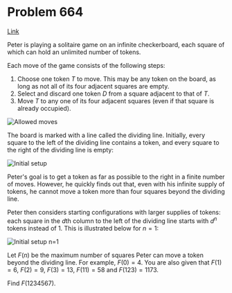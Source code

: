 # Problem 664

[Link](https://projecteuler.net/problem=664)

Peter is playing a solitaire game on an infinite checkerboard, each square of which can hold an unlimited number of tokens.

Each move of the game consists of the following steps:

1.  Choose one token $T$ to move. This may be any token on the board, as long as not all of its four adjacent squares are empty.
2.  Select and discard one token $D$ from a square adjacent to that of $T$.
3.  Move $T$ to any one of its four adjacent squares (even if that square is already occupied).

![Allowed moves](resources/images/0664_moves.gif?1678992057) 

The board is marked with a line called the dividing line. Initially, every square to the left of the dividing line contains a token, and every square to the right of the dividing line is empty:

![Initial setup](resources/images/0664_starting_0.png?1678992054) 

Peter's goal is to get a token as far as possible to the right in a finite number of moves. However, he quickly finds out that, even with his infinite supply of tokens, he cannot move a token more than four squares beyond the dividing line.

Peter then considers starting configurations with larger supplies of tokens: each square in the $d$th column to the left of the dividing line starts with $d^n$ tokens instead of $1$. This is illustrated below for $n=1$:

![Initial setup n=1](resources/images/0664_starting_1.png?1678992054) 

Let $F(n)$ be the maximum number of squares Peter can move a token beyond the dividing line. For example, $F(0)=4$. You are also given that $F(1)=6$, $F(2)=9$, $F(3)=13$, $F(11)=58$ and $F(123)=1173$.

Find $F(1234567)$.